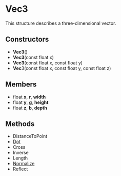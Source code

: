 # Vec3 #
This structure describes a three-dimensional vector.

## Constructors ##
- **Vec3**()
- **Vec3**(const float x)
- **Vec3**(const float x, const float y)
- **Vec**3(const float x, const float y, const float z)

## Members ##
- float **x**, **r**, **width**
- float **y**, **g**, **height**
- float **z**, **b**, **depth**

## Methods ##
- DistanceToPoint
- [Dot](API_Vec3_Dot)
- Cross
- Inverse
- Length
- [Normalize](API_Vec3_Normalize)
- Reflect
